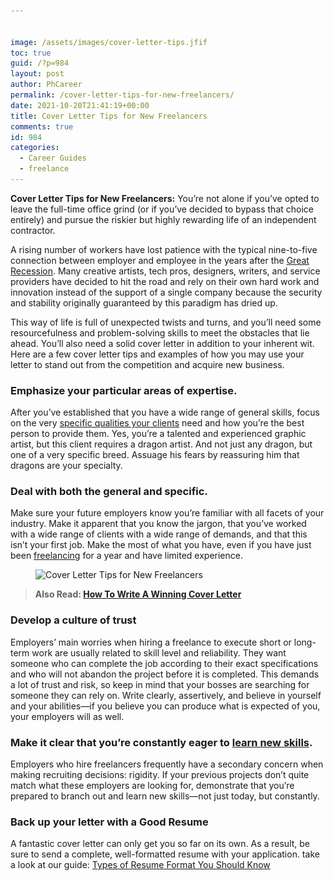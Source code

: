 ```yaml
---


image: /assets/images/cover-letter-tips.jfif
toc: true
guid: /?p=984
layout: post
author: PhCareer
permalink: /cover-letter-tips-for-new-freelancers/
date: 2021-10-20T21:41:19+00:00
title: Cover Letter Tips for New Freelancers
comments: true
id: 984
categories:
  - Career Guides
  - freelance
---
```

**Cover Letter Tips for New Freelancers:** You&#8217;re not alone if you&#8217;ve opted to leave the full-time office grind (or if you&#8217;ve decided to bypass that choice entirely) and pursue the riskier but highly rewarding life of an independent contractor.

A rising number of workers have lost patience with the typical nine-to-five connection between employer and employee in the years after the [Great Recession](https://en.wikipedia.org/wiki/Great_Recession). Many creative artists, tech pros, designers, writers, and service providers have decided to hit the road and rely on their own hard work and innovation instead of the support of a single company because the security and stability originally guaranteed by this paradigm has dried up.

This way of life is full of unexpected twists and turns, and you&#8217;ll need some resourcefulness and problem-solving skills to meet the obstacles that lie ahead. You&#8217;ll also need a solid cover letter in addition to your inherent wit. Here are a few cover letter tips and examples of how you may use your letter to stand out from the competition and acquire new business.

 
### **Emphasize your particular areas of expertise.**

After you&#8217;ve established that you have a wide range of general skills, focus on the very [specific qualities your clients](/employer-how-to-find-the-best-candidate-with-the-skills-you-need/) need and how you&#8217;re the best person to provide them. Yes, you&#8217;re a talented and experienced graphic artist, but this client requires a dragon artist. And not just any dragon, but one of a very specific breed. Assuage his fears by reassuring him that dragons are your specialty.

 

### **Deal with both the general and specific.**

Make sure your future employers know you&#8217;re familiar with all facets of your industry. Make it apparent that you know the jargon, that you&#8217;ve worked with a wide range of clients with a wide range of demands, and that this isn&#8217;t your first job. Make the most of what you have, even if you have just been [freelancing](/category/work-from-home/) for a year and have limited experience.

<figure class="wp-block-image size-full">

<img loading="lazy" width="735" height="598" src="/wp-content/uploads/2021/10/Cover-Letter-Tips-for-New-Freelancers.jpg" alt="Cover Letter Tips for New Freelancers" class="wp-image-985" srcset="/wp-content/uploads/2021/10/Cover-Letter-Tips-for-New-Freelancers.jpg 735w, /wp-content/uploads/2021/10/Cover-Letter-Tips-for-New-Freelancers-300x244.jpg 300w" sizes="(max-width: 735px) 100vw, 735px" /> </figure> 

<blockquote class="wp-block-quote">
  <p>
    <strong>Also Read: <a href="/how-to-write-a-winning-cover-letter/">How To Write A Winning Cover Letter</a></strong>
  </p>
</blockquote>



### **Develop a culture of trust**

Employers&#8217; main worries when hiring a freelance to execute short or long-term work are usually related to skill level and reliability. They want someone who can complete the job according to their exact specifications and who will not abandon the project before it is completed. This demands a lot of trust and risk, so keep in mind that your bosses are searching for someone they can rely on. Write clearly, assertively, and believe in yourself and your abilities—if you believe you can produce what is expected of you, your employers will as well.



### **Make it clear that you&#8217;re constantly eager to [learn new skills](/how-to-learn-new-skills-for-your-resume/).**

Employers who hire freelancers frequently have a secondary concern when making recruiting decisions: rigidity. If your previous projects don&#8217;t quite match what these employers are looking for, demonstrate that you&#8217;re prepared to branch out and learn new skills—not just today, but constantly.



### **Back up your letter with a Good Resume**

A fantastic cover letter can only get you so far on its own. As a result, be sure to send a complete, well-formatted resume with your application. take a look at our guide: [Types of Resume Format You Should Know](/types-of-resume-format-you-should-know/)

